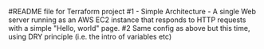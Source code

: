 #README file for Terraform project
#1 - Simple Architecture - A single Web server running as an AWS EC2 instance that responds to HTTP requests with a simple "Hello, world" page.
#2 Same config as above but this time, using DRY principle (i.e. the intro of variables etc)

